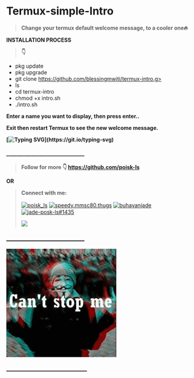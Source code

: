 # Termux-simple-Intro


>**Change your termux default welcome message, to a cooler one🔥**


**INSTALLATION PROCESS**
>**👇**
- pkg update
- pkg upgrade
- git clone https://github.com/blessingmwiti/termux-intro.g>
- ls
- cd termux-intro
- chmod +x intro.sh
- ./intro.sh


**Enter a name you want to display, then press enter..**

**Exit then restart Termux to see the new welcome message.**

**[![Typing SVG](https://readme-typing-svg.herokuapp.com?font=Fira+Code&size=26&pause=1000&color=F7D628&center=false&width=435&lines=...enjoy!!)](https://git.io/typing-svg)**
#### _______________________________

>**Follow for more 👇 https://github.com/poisk-ls**

**OR**
>**<p align="left">Connect with me:</p>**
>**<p align="left">**
><a href="https://twitter.com/poisk_ls" target="blank"><img align="center" src="https://raw.githubusercontent.com/rahuldkjain/github-profile-readme-generator/master/src/images/icons/Social/twitter.svg" alt="poisk_ls" height="30" width="40" /></a>
<a href="https://fb.com/speedy.mmsc80.thugs" target="blank"><img align="center" src="https://raw.githubusercontent.com/rahuldkjain/github-profile-readme-generator/master/src/images/icons/Social/facebook.svg" alt="speedy.mmsc80.thugs" height="30" width="40" /></a>
<a href="https://instagram.com/buhayanjade" target="blank"><img align="center" src="https://raw.githubusercontent.com/rahuldkjain/github-profile-readme-generator/master/src/images/icons/Social/instagram.svg" alt="buhayanjade" height="30" width="40" /></a>
><a href="https://discord.gg/jade-posk-ls#1435" target="blank"><img align="center" src="https://raw.githubusercontent.com/rahuldkjain/github-profile-readme-generator/master/src/images/icons/Social/discord.svg" alt="jade-posk-ls#1435" height="30" width="40" /></a>
></p>
>
><a href="https://t.me/poisLs"><img src="https://img.shields.io/badge/telegram-poiskLs-blue.svg">

####  _______________________________
![Alt text](https://github.com/poisk-ls/poisk-ls/blob/main/My%20Database%20Work/gif/120407.gif)
#### ________________________________
